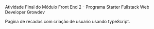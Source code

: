 Atividade Final do Módulo Front End 2 - Programa Starter Fullstack Web Developer Growdev

Pagina de recados com criação de usuario usando typeScript.
